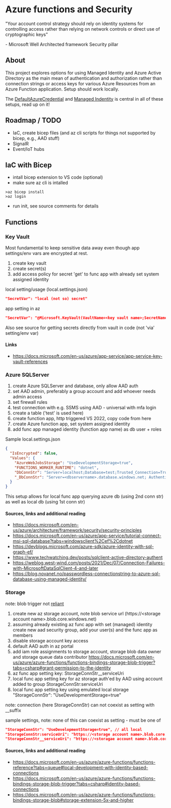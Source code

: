 # Azure functions and Security
"Your account control strategy should rely on identity systems for controlling access rather than relying on network controls or direct use of cryptographic keys" 

\- Microsoft Well Architected framework Security pillar 

## About
This project explores options for using Managed Identity and Azure Active Directory as the main mean of authentication and authorization rather than connection strings or access keys for various Azure Resources from an Azure Function application. Setup should work locally. 

The [DefaultAzureCredential](https://docs.microsoft.com/en-us/dotnet/api/overview/azure/identity-readme#defaultazurecredential) and [Managed Indentity](https://docs.microsoft.com/en-us/azure/app-service/overview-managed-identity) is central in all of these setups, read up on it!

## Roadmap / TODO
- IaC, create bicep files (and az cli scripts for things not supported by bicep, e.g., AAD stuff)
- SignalR
- Event/IoT hubs

## IaC with Bicep
* intall bicep extension to VS code (optional)
* make sure az cli is intalled
```
>az bicep install
>az login 
```
* run init, see source comments for details


## Functions

### Key Vault
Most fundamental to keep sensitive data away even though app settings/env vars are encrypted at rest.

1. create key vault 
2. create secret(s)
3. add access policy for secret 'get' to func app with already set system assigned identity

local setting/usage (local.settings.json)
```json
"SecretVar": "local (not so) secret"
```
app setting in az
```json
"SecretVar": "@Microsoft.KeyVault(VaultName=<key vault name>;SecretName=<secret name>)" 
```
Also see source for getting secrets directly from vault in code (not 'via' setting/env var)

#### Links
- https://docs.microsoft.com/en-us/azure/app-service/app-service-key-vault-references

### Azure SQLServer
1. create Azure SQLServer and database, only allow AAD auth
2. set AAD admin, preferably a group account and add whoever needs admin access
3. set firewall rules
4. test connection with e.g. SSMS using AAD - universal with mfa login
5. create a table ('test' is used here)
6. create function app, http triggered VS 2022, copy code from here
7. create Azure function app, set system assigned identity
8. add func app managed identity (function app name) as db user + roles

Sample local.settings.json
```json
{
  "IsEncrypted": false,
  "Values": {
    "AzureWebJobsStorage": "UseDevelopmentStorage=true",
    "FUNCTIONS_WORKER_RUNTIME": "dotnet",
    "DbConnStr": "Server=localhost;Database=test;Trusted_Connection=True;TrustServerCertificate=true;", // as of v4 of ms.data.sqlclient all conns are encrypted
    "_DbConnStr": "Server=<dbservername>.database.windows.net; Authentication=Active Directory Default; Database=test;"
  }
}
```

This setup allows for local func app querying azure db (using 2nd conn str) as well as local db (using 1st conn str)
#### Sources, links and additional reading
- https://docs.microsoft.com/en-us/azure/architecture/framework/security/security-principles
- https://docs.microsoft.com/en-us/azure/app-service/tutorial-connect-msi-sql-database?tabs=windowsclient%2Cef%2Cdotnet
- https://devblogs.microsoft.com/azure-sdk/azure-identity-with-sql-graph-ef/
- https://www.techwatching.dev/posts/sqlclient-active-directory-authent
- https://weblog.west-wind.com/posts/2021/Dec/07/Connection-Failures-with-MicrosoftDataSqlClient-4-and-later
- https://blog.novanet.no/passwordless-connectionstring-to-azure-sql-database-using-managed-identity/

### Storage
note: blob trigger not [reliant](https://docs.microsoft.com/en-us/azure/azure-functions/functions-bindings-storage-blob-trigger?tabs=csharp#polling)

1. create new az storage account, note blob service url (https://\<storage account name>.blob.core.windows.net)
2. assuming already existing az func app with set (managed) identity
create new aad security group, add your user(s) and the func app as members
3. disable storage account key access
4. default AAD auth in az portal
5. add iam role assignments to storage account, storage blob data owner and storage queue data contributor  https://docs.microsoft.com/en-us/azure/azure-functions/functions-bindings-storage-blob-trigger?tabs=csharp#grant-permission-to-the-identity
6. az func app setting key: StorageConnStr__serviceUri
7. local func app setting key for az storage auth'ed by AAD using account added to group StorageConnStr:serviceUri
8. local func app setting key using emulated local storage "StorageConnStr": "UseDevelopmentStorage=true"

note: connection (here StorageConnStr) can not coexist as setting with __suffix

sample settings, note: none of this can coexist as setting - must be one of
```json
"StorageConnStr": "UseDevelopmentStorage=true", // all local
"StorageConnStr:serviceUri": "https://<storage account name>.blob.core.windows.net/", // local func remote az storage
"StorageConnStr__serviceUri": "https://<storagae account name>.blob.core.windows.net/" // az runtime, az storage
```
#### Sources, links and additional reading
- https://docs.microsoft.com/en-us/azure/azure-functions/functions-reference?tabs=queue#local-development-with-identity-based-connections
- https://docs.microsoft.com/en-us/azure/azure-functions/functions-bindings-storage-blob-trigger?tabs=csharp#identity-based-connections
- https://docs.microsoft.com/en-us/azure/azure-functions/functions-bindings-storage-blob#storage-extension-5x-and-higher
